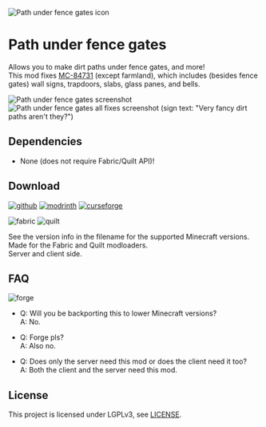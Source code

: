 ![Path under fence gates icon](docs/media/icon_128x128.png)

# Path under fence gates

Allows you to make dirt paths under fence gates, and more!  
This mod fixes [MC-84731](https://bugs.mojang.com/browse/MC-84731) (except farmland), which includes (besides fence gates) wall signs, trapdoors, slabs, glass panes, and bells.

![Path under fence gates screenshot](docs/media/complementary_day.png)
![Path under fence gates all fixes screenshot (sign text: "Very fancy dirt paths aren't they?")](docs/media/all_fixes.png)

## Dependencies

- None (does not require Fabric/Quilt API)!

## Download

[![github](https://cdn.jsdelivr.net/npm/@intergrav/devins-badges@2/assets/cozy/available/github_vector.svg)](https://github.com/Steveplays28/pathunderfencegates)
[![modrinth](https://cdn.jsdelivr.net/npm/@intergrav/devins-badges@2/assets/cozy/available/modrinth_vector.svg)](https://modrinth.com/mod/pathunderfencegates)
[![curseforge](https://cdn.jsdelivr.net/npm/@intergrav/devins-badges@2/assets/cozy/available/curseforge_vector.svg)](https://www.curseforge.com/minecraft/mc-mods/pathunderfencegates)

![fabric](https://cdn.jsdelivr.net/npm/@intergrav/devins-badges@2/assets/compact/supported/fabric_vector.svg)
![quilt](https://cdn.jsdelivr.net/npm/@intergrav/devins-badges@2/assets/compact/supported/quilt_vector.svg)

See the version info in the filename for the supported Minecraft versions.  
Made for the Fabric and Quilt modloaders.  
Server and client side.

## FAQ

![forge](https://cdn.jsdelivr.net/npm/@intergrav/devins-badges@2/assets/cozy/unsupported/forge_vector.svg)

- Q: Will you be backporting this to lower Minecraft versions?  
A: No.

- Q: Forge pls?  
A: Also no.

- Q: Does only the server need this mod or does the client need it too?  
A: Both the client and the server need this mod.

## License

This project is licensed under LGPLv3, see [LICENSE](https://github.com/Steveplays28/pathunderfencegates/blob/main/LICENSE).
